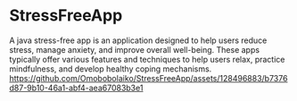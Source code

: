 # StressFreeApp
A java stress-free app is an application designed to help users reduce stress, manage anxiety, and improve overall well-being. These apps typically offer various features and techniques to help users relax, practice mindfulness, and develop healthy coping mechanisms.
https://github.com/Omobobolaiko/StressFreeApp/assets/128496883/b7376d87-9b10-46a1-abf4-aea67083b3e1
